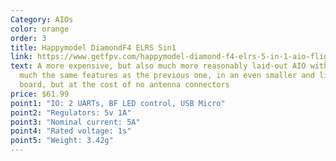 ```yaml
---
Category: AIOs
color: orange
order: 3
title: Happymodel DiamondF4 ELRS 5in1
link: https://www.getfpv.com/happymodel-diamond-f4-elrs-5-in-1-aio-flight-controller-spi-elrs-2-4ghz.html
text: A more expensive, but also much more reasonably laid-out AIO with pretty
  much the same features as the previous one, in an even smaller and lighter
  board, but at the cost of no antenna connectors
price: $61.99
point1: "IO: 2 UARTs, BF LED control, USB Micro"
point2: "Regulators: 5v 1A"
point3: "Nominal current: 5A"
point4: "Rated voltage: 1s"
point5: "Weight: 3.42g"
---
```


